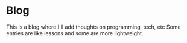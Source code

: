 # Blog

This is a blog where I'll add thoughts on programming, tech, etc
Some entries are like lessons and some are more lightweight.

